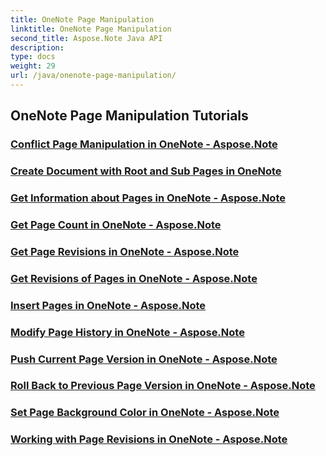 ```yaml
---
title: OneNote Page Manipulation
linktitle: OneNote Page Manipulation
second_title: Aspose.Note Java API
description: 
type: docs
weight: 29
url: /java/onenote-page-manipulation/
---
```


## OneNote Page Manipulation Tutorials
### [Conflict Page Manipulation in OneNote - Aspose.Note](./conflict-page-manipulation/)
### [Create Document with Root and Sub Pages in OneNote](./create-document-with-root-and-sub-pages/)
### [Get Information about Pages in OneNote - Aspose.Note](./get-information-about-pages/)
### [Get Page Count in OneNote - Aspose.Note](./get-page-count/)
### [Get Page Revisions in OneNote - Aspose.Note](./get-page-revisions/)
### [Get Revisions of Pages in OneNote - Aspose.Note](./get-revisions-of-pages/)
### [Insert Pages in OneNote - Aspose.Note](./insert-pages/)
### [Modify Page History in OneNote - Aspose.Note](./modify-page-history/)
### [Push Current Page Version in OneNote - Aspose.Note](./push-current-page-version/)
### [Roll Back to Previous Page Version in OneNote - Aspose.Note](./roll-back-to-previous-page-version/)
### [Set Page Background Color in OneNote - Aspose.Note](./set-page-background-color/)
### [Working with Page Revisions in OneNote - Aspose.Note](./working-with-page-revisions/)